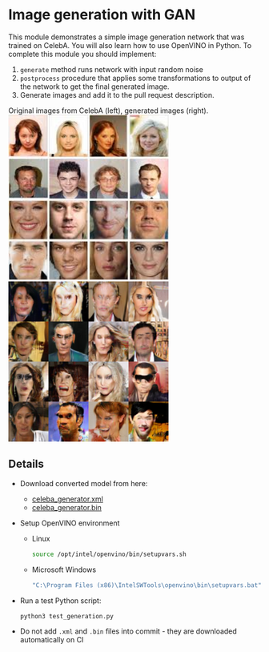 # Image generation with GAN

This module demonstrates a simple image generation network that was trained on CelebA.
You will also learn how to use OpenVINO in Python.
To complete this module you should implement:

1. `generate` method runs network with input random noise
2. `postprocess` procedure that applies some transformations to output of the network to get the final generated image.
3. Generate images and add it to the pull request description.

Original images from CelebA (left), generated images (right).
    <img src="../../data/celeba_samples.jpeg" width="320">
    <img src="../../data/generated_img.png" width="320">

## Details

* Download converted model from here:

  * [celeba_generator.xml](https://mega.nz/#!hAslCCaL!2vWXjiPq3EbuLZbOvEDOI0y9VorGn5enUm7UMNWGrWo)
  * [celeba_generator.bin](https://mega.nz/#!AR1HwIIA!U3p46tM9SFMhKzbSwJIEiugdJDQ5mUSOC3twZL6UYTM)

* Setup OpenVINO environment

    * Linux

        ```bash
        source /opt/intel/openvino/bin/setupvars.sh
        ```

    * Microsoft Windows

        ```bat
        "C:\Program Files (x86)\IntelSWTools\openvino\bin\setupvars.bat"
        ```

* Run a test Python script:

    ```
    python3 test_generation.py
    ```

* Do not add `.xml` and `.bin` files into commit - they are downloaded automatically on CI
